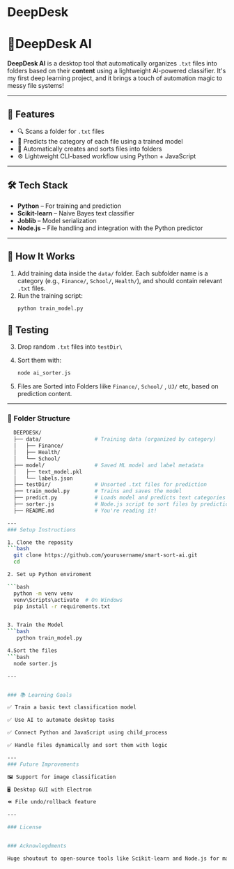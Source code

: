 # DeepDesk

# 🧠DeepDesk AI

**DeepDesk AI** is a desktop tool that automatically organizes `.txt` files into folders based on their **content** using a lightweight AI-powered classifier. It's my first deep learning project, and it brings a touch of automation magic to messy file systems!

---

## 🚀 Features

- 🔍 Scans a folder for `.txt` files
- 🧠 Predicts the category of each file using a trained model
- 📁 Automatically creates and sorts files into folders
- ⚙️ Lightweight CLI-based workflow using Python + JavaScript

---

## 🛠 Tech Stack

- **Python** – For training and prediction
- **Scikit-learn** – Naive Bayes text classifier
- **Joblib** – Model serialization
- **Node.js** – File handling and integration with the Python predictor

---

## 🧪 How It Works

1. Add training data inside the `data/` folder. Each subfolder name is a category (e.g., `Finance/`, `School/`, `Health/`), and should contain relevant `.txt` files.
2. Run the training script:
   ```bash
   python train_model.py

## 🧪 Testing 

3. Drop random `.txt` files into `testDir\`

4.  Sort them with:
    ```bash
    node ai_sorter.js

5. Files are Sorted into Folders liike `Finance/`, `School/` , `UJ/` etc, based on prediction content.

---
### 📂 Folder Structure 
  ```bash
    DEEPDESK/
    ├── data/                 # Training data (organized by category)
    │   ├── Finance/
    │   ├── Health/
    │   └── School/
    ├── model/                # Saved ML model and label metadata
    │   ├── text_model.pkl
    │   └── labels.json
    ├── testDir/              # Unsorted .txt files for prediction
    ├── train_model.py        # Trains and saves the model
    ├── predict.py            # Loads model and predicts text categories
    ├── sorter.js             # Node.js script to sort files by prediction
    ├── README.md             # You're reading it! 

---
### Setup Instructions

1. Clone the reposity
  ```bash
    git clone https://github.com/yourusername/smart-sort-ai.git
    cd 

2. Set up Python enviroment

  ```bash
    python -m venv venv
    venv\Scripts\activate  # On Windows
    pip install -r requirements.txt


3. Train the Model
  ```bash
     python train_model.py

4.Sort the files
  ```bash
    node sorter.js

---


### 📚 Learning Goals

✅ Train a basic text classification model

✅ Use AI to automate desktop tasks

✅ Connect Python and JavaScript using child_process

✅ Handle files dynamically and sort them with logic

---
### Future Improvements

🖼 Support for image classification

🖥 Desktop GUI with Electron

⏪ File undo/rollback feature

---

### License


### Acknowlegdments

Huge shoutout to open-source tools like Scikit-learn and Node.js for making this kind of project so accessible.

